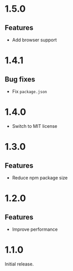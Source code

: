 # 1.5.0

## Features

- Add browser support

# 1.4.1

## Bug fixes

- Fix `package.json`

# 1.4.0

- Switch to MIT license

# 1.3.0

## Features

- Reduce npm package size

# 1.2.0

## Features

- Improve performance

# 1.1.0

Initial release.
